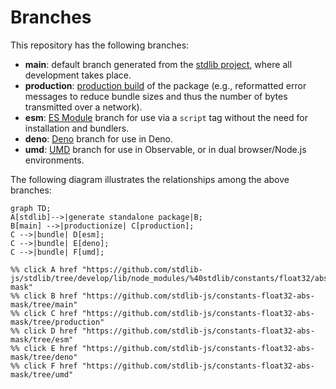 <!--

@license Apache-2.0

Copyright (c) 2022 The Stdlib Authors.

Licensed under the Apache License, Version 2.0 (the "License");
you may not use this file except in compliance with the License.
You may obtain a copy of the License at

    http://www.apache.org/licenses/LICENSE-2.0

Unless required by applicable law or agreed to in writing, software
distributed under the License is distributed on an "AS IS" BASIS,
WITHOUT WARRANTIES OR CONDITIONS OF ANY KIND, either express or implied.
See the License for the specific language governing permissions and
limitations under the License.

-->

# Branches

This repository has the following branches:

-   **main**: default branch generated from the [stdlib project][stdlib-url], where all development takes place.
-   **production**: [production build][production-url] of the package (e.g., reformatted error messages to reduce bundle sizes and thus the number of bytes transmitted over a network).
-   **esm**: [ES Module][esm-url] branch for use via a `script` tag without the need for installation and bundlers.
-   **deno**: [Deno][deno-url] branch for use in Deno.
-   **umd**: [UMD][umd-url] branch for use in Observable, or in dual browser/Node.js environments.

The following diagram illustrates the relationships among the above branches:

```mermaid
graph TD;
A[stdlib]-->|generate standalone package|B;
B[main] -->|productionize| C[production];
C -->|bundle| D[esm];
C -->|bundle| E[deno];
C -->|bundle| F[umd];

%% click A href "https://github.com/stdlib-js/stdlib/tree/develop/lib/node_modules/%40stdlib/constants/float32/abs-mask"
%% click B href "https://github.com/stdlib-js/constants-float32-abs-mask/tree/main"
%% click C href "https://github.com/stdlib-js/constants-float32-abs-mask/tree/production"
%% click D href "https://github.com/stdlib-js/constants-float32-abs-mask/tree/esm"
%% click E href "https://github.com/stdlib-js/constants-float32-abs-mask/tree/deno"
%% click F href "https://github.com/stdlib-js/constants-float32-abs-mask/tree/umd"
```

[stdlib-url]: https://github.com/stdlib-js/stdlib/tree/develop/lib/node_modules/%40stdlib/constants/float32/abs-mask
[production-url]: https://github.com/stdlib-js/constants-float32-abs-mask/tree/production
[deno-url]: https://github.com/stdlib-js/constants-float32-abs-mask/tree/deno
[umd-url]: https://github.com/stdlib-js/constants-float32-abs-mask/tree/umd
[esm-url]: https://github.com/stdlib-js/constants-float32-abs-mask/tree/esm